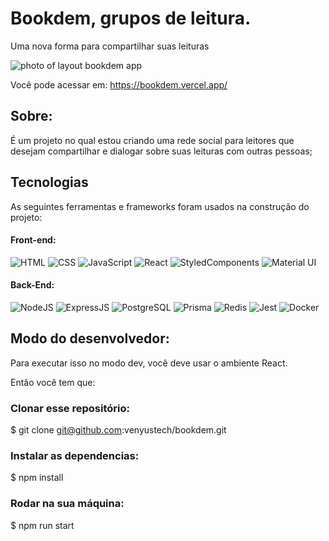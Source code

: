 # Bookdem, grupos de leitura.
Uma nova forma para compartilhar suas leituras

<img src="https://i.imgur.com/j7NEvqz.png" alt="photo of layout bookdem app">

Você pode acessar em:
https://bookdem.vercel.app/

## Sobre:

É um projeto no qual estou criando uma rede social para leitores que desejam compartilhar e dialogar sobre suas leituras com outras pessoas;


## Tecnologias

As seguintes ferramentas e frameworks foram usados na construção do projeto:
 
#### Front-end:
![HTML](https://img.shields.io/badge/HTML5-E34F26?style=flat-square&logo=html5&logoColor=white)
![CSS](https://img.shields.io/badge/CSS3-1572B6?style=flat-square&logo=css3&logoColor=white)
![JavaScript](https://img.shields.io/badge/JavaScript-F7DF1E?style=flat-square&logo=javascript&logoColor=black)
![React](https://img.shields.io/badge/React-20232A?style=flat-square&logo=react&logoColor=61DAFB)
![StyledComponents](https://img.shields.io/badge/Styled--Components-DB7093?style=flat-square&logo=styled-components&logoColor=white)
![Material UI](https://img.shields.io/badge/Material%20UI-007FFF?style=flat-square&logo=mui&logoColor=white)

#### Back-End:

![NodeJS](https://img.shields.io/badge/Node.js-43853D?style=flat-square&logo=node.js&logoColor=white)
![ExpressJS](https://img.shields.io/badge/Express.js-404D59?style=flat-square&logo=express&logoColor=white)
![PostgreSQL](https://img.shields.io/badge/PostgreSQL-316192?style=flat-square&logo=postgresql&logoColor=white)
![Prisma](https://img.shields.io/badge/Prisma-3982CE?style=flat-square&logo=Prisma&logoColor=white)
![Redis](https://img.shields.io/badge/Redis-DC382D?style=flat-square&logo=redis&logoColor=ffffff)
![Jest](https://img.shields.io/badge/Jest-C21325?style=flat-square&logo=jest&logoColor=white)
![Docker](https://img.shields.io/badge/Docker-black?style=flat-square&logo=docker)


## Modo do desenvolvedor:
Para executar isso no modo dev, você deve usar o ambiente React.

Então você tem que:

 ### Clonar esse repositório:

$ git clone git@github.com:venyustech/bookdem.git

 ### Instalar as dependencias:

$ npm install

### Rodar na sua máquina:

$ npm run start
